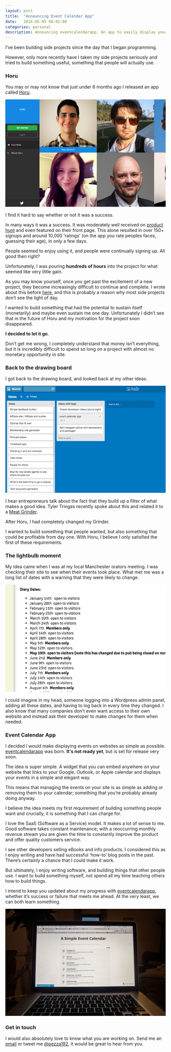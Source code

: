 ```yaml
---
layout: post
title:  "Announcing Event Calendar App"
date:   2016-05-05 08:02:00
categories: personal
description: Announcing eventcalendarapp. An app to easily display your events.
---
```


<p class="lead">I’ve been building side projects since the day that I began programming.</p>

However, only more recently have I taken my side projects seriously and tried to build something useful, something that people will actually use.

### Horu

You may or may not know that just under 6 months ago I released an app called [Horu](http://alexperry.io/javascript/2015/11/15/Announcing-HORU-how-old-are-you.html).

![Horu App](/images/posts/eventcalendarapp/horu.jpg "Horu App Picture")

I find it hard to say whether or not it was a success.

In many ways it was a success. It was moderately well received on [product hunt](https://www.producthunt.com/tech/horu) and even featured on their front page. This alone resulted in over 150+ signups and around 10,000 ‘ratings’ (on the app you rate peoples faces, guessing their age), in only a few days.

People seemed to enjoy using it, and people were continually signing up. All good then right?

Unfortunately, I was pouring **hundreds of hours** into the project for what seemed like very little gain.

As you may know yourself, once you get past the excitement of a new project, they become increasingly difficult to continue and complete. I wrote about this before [here](http://alexperry.io/personal/2015/06/08/finishing-is-hard.html), and this is probably a reason why most side projects don’t see the light of day.

I wanted to build something that had the potential to sustain itself (monetarily) and maybe even sustain me one day. Unfortunately I didn’t see that in the future of Horu and my motivation for the project soon disappeared.

**I decided to let it go**.

Don’t get me wrong, I completely understand that money isn’t everything, but it is incredibly difficult to spend so long on a project with almost no monetary opportunity in site.

### Back to the drawing board

I got back to the drawing board, and looked back at my other ideas.

![Trello](/images/posts/eventcalendarapp/trello.jpg "screenshot of my ideas trello board")

I hear entrepreneurs talk about the fact that they build up a filter of what makes a good idea. Tyler Tringas recently spoke about this and related it to a [Meat Grinder](https://tylertringas.com/business-ideas-meat-grinder/).

After Horu, I had completely changed my Grinder.

I wanted to build something that people wanted, but also something that could be profitable from day one.  With Horu, I believe I only satisfied the first of these requirements.

### The lightbulb moment

My idea came when I was at my local Manchester orators meeting. I was checking their site to see when their events took place. What met me was a long list of dates with a warning that they were likely to change.

![Orators shot](/images/posts/eventcalendarapp/orators.jpg "screenshot of manchester orators website")

I could imagine in my head, someone logging into a Wordpress admin panel, adding all these dates, and having to log back in every time they changed. I also know that many companies don’t even want access to their own website and instead ask their developer to make changes for them when needed.

### Event Calendar App

I decided I would make displaying events on websites as simple as possible. [eventcalendarapp](http://eventcalendarapp.com/) was born. **It's not ready yet**, but is set for release very soon.

The idea is super simple. A widget that you can embed anywhere on your website that links to your Google, Outlook, or Apple calendar and displays your events in a simple and elegant way.

This means that managing the events on your site is as simple as adding or removing them to your calendar; something that you’re probably already doing anyway.

I believe the idea meets my first requirement of building something people want and crucially, it is something that I can charge for.

I love the SaaS (Software as a Service) model. It makes a lot of sense to me. Good software takes constant maintenance; with a reoccurring monthly revenue stream you are given the time to constantly improve the product and offer quality customers service.

I see other developers selling eBooks and info products. I considered this as I enjoy writing and have had successful ‘how-to’ blog posts in the past. There’s certainly a chance that I could make it work.

But ultimately, I enjoy writing software, and building things that other people use. I want to build something myself, not spend all my time teaching others how to build things.

I intend to keep you updated about my progress with [eventcalendarapp](http://eventcalendarapp.com), whether it’s success or failure that meets me ahead. At the very least, we can both learn something.

![laptop](/images/posts/eventcalendarapp/laptop.jpg "laptop eventcalendarapp")

### Get in touch

I would also absolutely love to know what you are working on. Send me an [email](mailto:hello@alexperry.io) or tweet me [@pezza192](http://twitter.com/pezza192), it would be great to hear from you.
